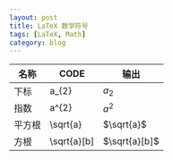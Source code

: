 ```yaml
---
layout: post
title: LaTeX 数学符号
tags: [LaTeX, Math]
category: blog
---
```


名称 | CODE | 输出
-|-|-
下标 | a_{2} | $a_{2}$
指数 | a^{2} | $a^{2}$
平方根 | \sqrt{a} | $\sqrt{a}$
方根 | \sqrt{a}[b] | $\sqrt{a}[b]$